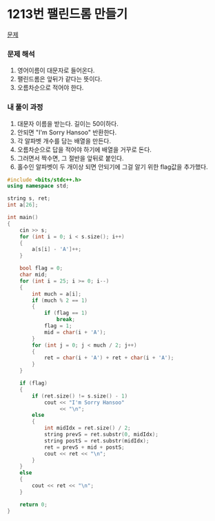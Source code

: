 # 1213번 팰린드롬 만들기

[문제](https://www.acmicpc.net/problem/1213)

### 문제 해석

1. 영어이름이 대문자로 들어온다.
2. 팰린드롬은 앞뒤가 같다는 뜻이다.
3. 오름차순으로 적어야 한다.

### 내 풀이 과정

1. 대문자 이름을 받는다. 길이는 50이하다.
2. 안되면 "I'm Sorry Hansoo" 반환한다.
3. 각 알파벳 개수를 담는 배열을 만든다.
4. 오름차순으로 답을 적어야 하기에 배열을 거꾸로 돈다.
5. 그러면서 짝수면, 그 절반을 앞뒤로 붙인다.
6. 홀수인 알파벳이 두 개이상 되면 안되기에 그걸 알기 위한 flag값을 추가했다.

```c++
#include <bits/stdc++.h>
using namespace std;

string s, ret;
int a[26];

int main()
{
    cin >> s;
    for (int i = 0; i < s.size(); i++)
    {
        a[s[i] - 'A']++;
    }

    bool flag = 0;
    char mid;
    for (int i = 25; i >= 0; i--)
    {
        int much = a[i];
        if (much % 2 == 1)
        {
            if (flag == 1)
                break;
            flag = 1;
            mid = char(i + 'A');
        }
        for (int j = 0; j < much / 2; j++)
        {
            ret = char(i + 'A') + ret + char(i + 'A');
        }
    }

    if (flag)
    {
        if (ret.size() != s.size() - 1)
            cout << "I'm Sorry Hansoo"
                 << "\n";
        else
        {
            int midIdx = ret.size() / 2;
            string prevS = ret.substr(0, midIdx);
            string postS = ret.substr(midIdx);
            ret = prevS + mid + postS;
            cout << ret << "\n";
        }
    }
    else
    {
        cout << ret << "\n";
    }

    return 0;
}
```
